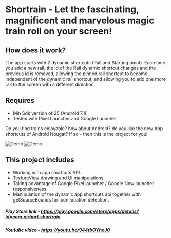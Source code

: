 # Shortrain - Let the fascinating, magnificent and marvelous magic train roll on your screen!

## How does it work?
The app starts with 2 dynamic shortcuts (Rail and Starting point). Each time you add a new rail, the id of the Rail dynamic shortcut changes and the previous id is removed, allowing the pinned rail shortcut to become independent of the dynamic rail shortcut, and allowing you to add one more rail to the screen with a different direction.

## Requires
* Min Sdk version of 25 (Android 7.1)
* Tested with Pixel Launcher and Google Launcher

Do you find trains enjoyable? how about Android? do you like the new App shortcuts of Android Nougat? If so - then this is the project for you!

![Demo](https://raw.githubusercontent.com/nirhart/shortrain/master/demo_placement.gif)
![Demo](https://raw.githubusercontent.com/nirhart/shortrain/master/demo_ride.gif)

## This project includes
* Working with app shortcuts API.
* TextureView drawing and UI manipulations.
* Taking advantage of Google Pixel launcher / Google Now launcher responsiveness.
* Manipulation of the dynamic app shortcuts api together with getSourceBounds for icon location detection.

##### Play Store link - https://play.google.com/store/apps/details?id=com.nirhart.shortrain
##### Youtube video - https://youtu.be/944tbOYheJ0

